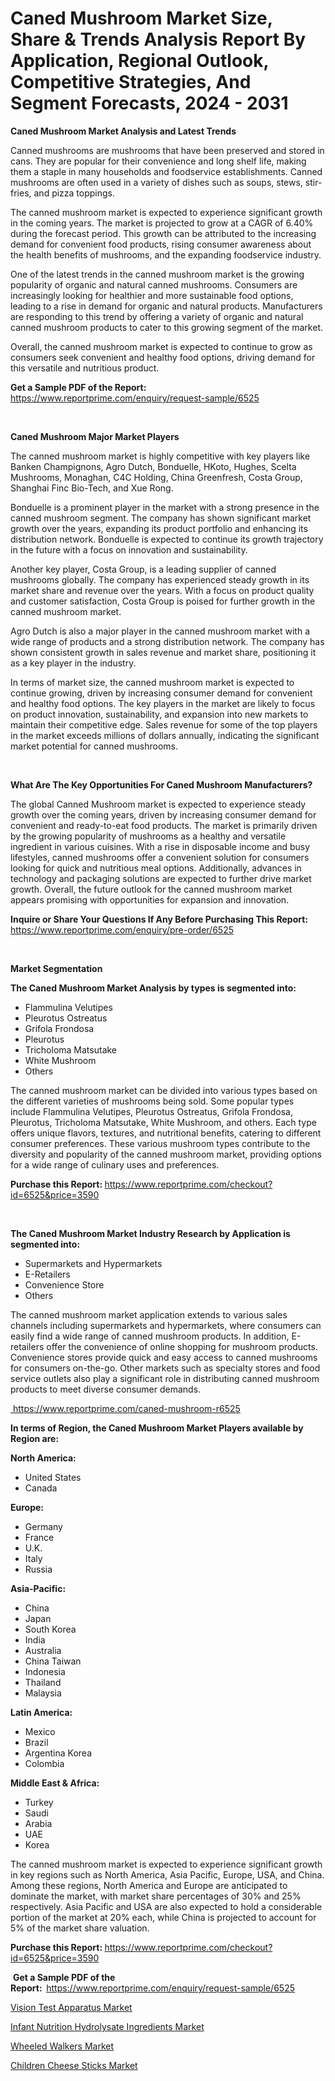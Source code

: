 <p><h1>Caned Mushroom Market Size, Share & Trends Analysis Report By Application, Regional Outlook, Competitive Strategies, And Segment Forecasts, 2024 - 2031</h1></p><p><strong>Caned Mushroom Market Analysis and Latest Trends</strong></p>
<p><p>Canned mushrooms are mushrooms that have been preserved and stored in cans. They are popular for their convenience and long shelf life, making them a staple in many households and foodservice establishments. Canned mushrooms are often used in a variety of dishes such as soups, stews, stir-fries, and pizza toppings.</p><p>The canned mushroom market is expected to experience significant growth in the coming years. The market is projected to grow at a CAGR of 6.40% during the forecast period. This growth can be attributed to the increasing demand for convenient food products, rising consumer awareness about the health benefits of mushrooms, and the expanding foodservice industry.</p><p>One of the latest trends in the canned mushroom market is the growing popularity of organic and natural canned mushrooms. Consumers are increasingly looking for healthier and more sustainable food options, leading to a rise in demand for organic and natural products. Manufacturers are responding to this trend by offering a variety of organic and natural canned mushroom products to cater to this growing segment of the market.</p><p>Overall, the canned mushroom market is expected to continue to grow as consumers seek convenient and healthy food options, driving demand for this versatile and nutritious product.</p></p>
<p><strong>Get a Sample PDF of the Report:&nbsp;</strong> <a href="https://www.reportprime.com/enquiry/request-sample/6525">https://www.reportprime.com/enquiry/request-sample/6525</a></p>
<p>&nbsp;</p>
<p><strong>Caned Mushroom Major Market Players</strong></p>
<p><p>The canned mushroom market is highly competitive with key players like Banken Champignons, Agro Dutch, Bonduelle, HKoto, Hughes, Scelta Mushrooms, Monaghan, C4C Holding, China Greenfresh, Costa Group, Shanghai Finc Bio-Tech, and Xue Rong.</p><p>Bonduelle is a prominent player in the market with a strong presence in the canned mushroom segment. The company has shown significant market growth over the years, expanding its product portfolio and enhancing its distribution network. Bonduelle is expected to continue its growth trajectory in the future with a focus on innovation and sustainability.</p><p>Another key player, Costa Group, is a leading supplier of canned mushrooms globally. The company has experienced steady growth in its market share and revenue over the years. With a focus on product quality and customer satisfaction, Costa Group is poised for further growth in the canned mushroom market.</p><p>Agro Dutch is also a major player in the canned mushroom market with a wide range of products and a strong distribution network. The company has shown consistent growth in sales revenue and market share, positioning it as a key player in the industry.</p><p>In terms of market size, the canned mushroom market is expected to continue growing, driven by increasing consumer demand for convenient and healthy food options. The key players in the market are likely to focus on product innovation, sustainability, and expansion into new markets to maintain their competitive edge. Sales revenue for some of the top players in the market exceeds millions of dollars annually, indicating the significant market potential for canned mushrooms.</p></p>
<p>&nbsp;</p>
<p><strong>What Are The Key Opportunities For Caned Mushroom Manufacturers?</strong></p>
<p><p>The global Canned Mushroom market is expected to experience steady growth over the coming years, driven by increasing consumer demand for convenient and ready-to-eat food products. The market is primarily driven by the growing popularity of mushrooms as a healthy and versatile ingredient in various cuisines. With a rise in disposable income and busy lifestyles, canned mushrooms offer a convenient solution for consumers looking for quick and nutritious meal options. Additionally, advances in technology and packaging solutions are expected to further drive market growth. Overall, the future outlook for the canned mushroom market appears promising with opportunities for expansion and innovation.</p></p>
<p><strong>Inquire or Share Your Questions If Any Before Purchasing This Report:</strong> <a href="https://www.reportprime.com/enquiry/pre-order/6525">https://www.reportprime.com/enquiry/pre-order/6525</a></p>
<p>&nbsp;</p>
<p><strong>Market Segmentation</strong></p>
<p><strong>The Caned Mushroom Market Analysis by types is segmented into:</strong></p>
<p><ul><li>Flammulina Velutipes</li><li>Pleurotus Ostreatus</li><li>Grifola Frondosa</li><li>Pleurotus</li><li>Tricholoma Matsutake</li><li>White Mushroom</li><li>Others</li></ul></p>
<p><p>The canned mushroom market can be divided into various types based on the different varieties of mushrooms being sold. Some popular types include Flammulina Velutipes, Pleurotus Ostreatus, Grifola Frondosa, Pleurotus, Tricholoma Matsutake, White Mushroom, and others. Each type offers unique flavors, textures, and nutritional benefits, catering to different consumer preferences. These various mushroom types contribute to the diversity and popularity of the canned mushroom market, providing options for a wide range of culinary uses and preferences.</p></p>
<p><strong>Purchase this Report:&nbsp;</strong><a href="https://www.reportprime.com/checkout?id=6525&price=3590">https://www.reportprime.com/checkout?id=6525&price=3590</a></p>
<p>&nbsp;</p>
<p><strong>The Caned Mushroom Market Industry Research by Application is segmented into:</strong></p>
<p><ul><li>Supermarkets and Hypermarkets</li><li>E-Retailers</li><li>Convenience Store</li><li>Others</li></ul></p>
<p><p>The canned mushroom market application extends to various sales channels including supermarkets and hypermarkets, where consumers can easily find a wide range of canned mushroom products. In addition, E-retailers offer the convenience of online shopping for mushroom products. Convenience stores provide quick and easy access to canned mushrooms for consumers on-the-go. Other markets such as specialty stores and food service outlets also play a significant role in distributing canned mushroom products to meet diverse consumer demands.</p></p>
<p><a href="https://www.reportprime.com/caned-mushroom-r6525">&nbsp;https://www.reportprime.com/caned-mushroom-r6525</a></p>
<p><strong>In terms of Region, the Caned Mushroom Market Players available by Region are:</strong></p>
<p>
    <p> <strong> North America: </strong>
        <ul>
            <li>United States</li>
            <li>Canada</li>
        </ul>
        </p> 
    <p> <strong> Europe: </strong>
        <ul>
            <li>Germany</li>
            <li>France</li>
            <li>U.K.</li>
            <li>Italy</li>
            <li>Russia</li>
        </ul>
        </p> 
    <p> <strong> Asia-Pacific: </strong>
        <ul>
            <li>China</li>
            <li>Japan</li>
            <li>South Korea</li>
            <li>India</li>
            <li>Australia</li>
            <li>China Taiwan</li>
            <li>Indonesia</li>
            <li>Thailand</li>
            <li>Malaysia</li>
        </ul>
        </p> 
    <p> <strong> Latin America: </strong>
        <ul>
            <li>Mexico</li>
            <li>Brazil</li>
            <li>Argentina Korea</li>
            <li>Colombia</li>
        </ul>
        </p> 
    <p> <strong> Middle East & Africa: </strong>
        <ul>
            <li>Turkey</li>
            <li>Saudi</li>
            <li>Arabia</li>
            <li>UAE</li>
            <li>Korea</li>
        </ul>
    </p>
    </p>
<p><p>The canned mushroom market is expected to experience significant growth in key regions such as North America, Asia Pacific, Europe, USA, and China. Among these regions, North America and Europe are anticipated to dominate the market, with market share percentages of 30% and 25% respectively. Asia Pacific and USA are also expected to hold a considerable portion of the market at 20% each, while China is projected to account for 5% of the market share valuation.</p></p>
<p><strong>Purchase this Report: </strong><a href="https://www.reportprime.com/checkout?id=6525&price=3590">https://www.reportprime.com/checkout?id=6525&price=3590</a></p>
<p>&nbsp;<strong>Get a Sample PDF of the Report:&nbsp;&nbsp;</strong><a href="https://www.reportprime.com/enquiry/request-sample/6525">https://www.reportprime.com/enquiry/request-sample/6525</a></p>
<p><strong></strong></p>
<p><p><a href="https://issuu.com/reportprime-2/docs/vision-test-apparatus-market-size-2030.pptx">Vision Test Apparatus Market</a></p><p><a href="https://github.com/waylose1223/Market-Research-Report-List-1/blob/main/infant-nutrition-hydrolysate-ingredients-market.md">Infant Nutrition Hydrolysate Ingredients Market</a></p><p><a href="https://issuu.com/reportprime-2/docs/wheeled-walkers-market-size-2030.pptx">Wheeled Walkers Market</a></p><p><a href="https://github.com/sardarp081/Market-Research-Report-List-1/blob/main/children-cheese-sticks-market.md">Children Cheese Sticks Market</a></p></p>